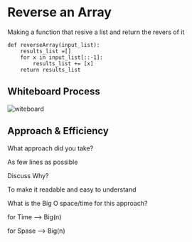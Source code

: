# Reverse an Array
Making a function that resive a list and return the revers of it

```
def reverseArray(input_list):
    results_list =[]
    for x in input_list[::-1]:
        results_list += [x]
    return results_list
```
## Whiteboard Process
![witeboard](screen.jpg)

## Approach & Efficiency
What approach did you take? 

As few lines as possible 

Discuss Why?

To make it readable and easy to understand

What is the Big O space/time for this approach?

for Time --> Big(n)

for Spase --> Big(n)
